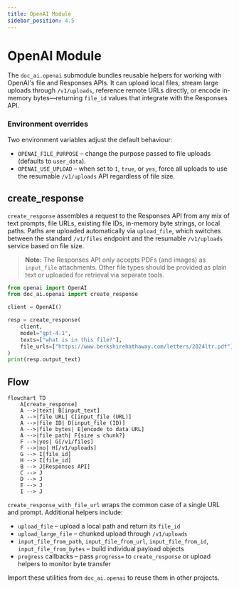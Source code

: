```yaml
---
title: OpenAI Module
sidebar_position: 4.5
---
```


# OpenAI Module

The `doc_ai.openai` submodule bundles reusable helpers for working with
OpenAI's file and Responses APIs. It can upload local files, stream large
uploads through `/v1/uploads`, reference remote URLs directly, or encode
in-memory bytes—returning `file_id` values that integrate with the
Responses API.

### Environment overrides

Two environment variables adjust the default behaviour:

- `OPENAI_FILE_PURPOSE` – change the purpose passed to file uploads
  (defaults to `user_data`).
- `OPENAI_USE_UPLOAD` – when set to `1`, `true`, or `yes`, force all uploads
  to use the resumable `/v1/uploads` API regardless of file size.

## create_response

`create_response` assembles a request to the Responses API from any mix of
text prompts, file URLs, existing file IDs, in-memory byte strings, or
local paths. Paths are uploaded automatically via `upload_file`, which
switches between the standard `/v1/files` endpoint and the resumable
`/v1/uploads` service based on file size.

> **Note:** The Responses API only accepts PDFs (and images) as `input_file`
> attachments. Other file types should be provided as plain text or uploaded
> for retrieval via separate tools.

```python
from openai import OpenAI
from doc_ai.openai import create_response

client = OpenAI()

resp = create_response(
    client,
    model="gpt-4.1",
    texts=["what is in this file?"],
    file_urls=["https://www.berkshirehathaway.com/letters/2024ltr.pdf"],
)
print(resp.output_text)
```

## Flow

```mermaid
flowchart TD
    A[create_response]
    A -->|text| B[input_text]
    A -->|file URL| C[input_file (URL)]
    A -->|file ID| D[input_file (ID)]
    A -->|file bytes| E[encode to data URL]
    A -->|file path| F{size ≤ chunk?}
    F -->|yes| G[/v1/files]
    F -->|no| H[/v1/uploads]
    G --> I[file_id]
    H --> I[file_id]
    B --> J[Responses API]
    C --> J
    D --> J
    E --> J
    I --> J
```

`create_response_with_file_url` wraps the common case of a single URL and
prompt. Additional helpers include:

- `upload_file` – upload a local path and return its `file_id`
- `upload_large_file` – chunked upload through `/v1/uploads`
- `input_file_from_path`, `input_file_from_url`, `input_file_from_id`,
  `input_file_from_bytes` – build individual payload objects
- `progress` callbacks – pass `progress=` to `create_response` or upload
  helpers to monitor byte transfer

Import these utilities from `doc_ai.openai` to reuse them in other
projects.
